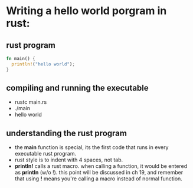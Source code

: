 # Writing a hello world porgram in rust:

## rust program
```rust
fn main() {
  println!("hello world");
}
```

## compiling and running the executable
- rustc main.rs
- ./main
- hello world

## understanding the rust program
- the **main** function is special, its the first code that runs in every executable rust program.
- rust style is to indent with 4 spaces, not tab.
- **println!** calls a rust macro. when calling a function, it would be entered as **println** (w/o !).
  this point will be discussed in ch 19, and remember that using **!** means you're calling a macro instead of normal function.
